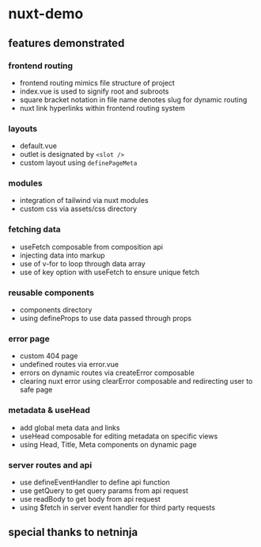 # nuxt-demo

## features demonstrated

### frontend routing
- frontend routing mimics file structure of project
- index.vue is used to signify root and subroots
- square bracket notation in file name denotes slug for dynamic routing
- nuxt link hyperlinks within frontend routing system

### layouts
- default.vue
- outlet is designated by `<slot />`
- custom layout using `definePageMeta`

### modules
- integration of tailwind via nuxt modules
- custom css via assets/css directory

### fetching data
- useFetch composable from composition api
- injecting data into markup
- use of v-for to loop through data array
- use of key option with useFetch to ensure unique fetch

### reusable components
- components directory
- using defineProps to use data passed through props

### error page
- custom 404 page
- undefined routes via error.vue
- errors on dynamic routes via createError composable
- clearing nuxt error using clearError composable and redirecting user to safe page

### metadata & useHead
- add global meta data and links
- useHead composable for editing metadata on specific views
- using Head, Title, Meta components on dynamic page

### server routes and api
- use defineEventHandler to define api function
- use getQuery to get query params from api request
- use readBody to get body from api request
- using $fetch in server event handler for third party requests

## special thanks to netninja
